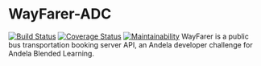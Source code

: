# WayFarer-ADC
[![Build Status](https://travis-ci.com/SirG97/WayFarer-ADC.svg?branch=develop)](https://travis-ci.com/SirG97/WayFarer-ADC)      [![Coverage Status](https://coveralls.io/repos/github/SirG97/WayFarer-ADC/badge.svg)](https://coveralls.io/github/SirG97/WayFarer-ADC)     [![Maintainability](https://api.codeclimate.com/v1/badges/6231f110b1d9dc1d161c/maintainability)](https://codeclimate.com/github/SirG97/WayFarer-ADC/maintainability)
WayFarer is a public bus transportation booking server API, an Andela developer challenge for Andela Blended Learning.
